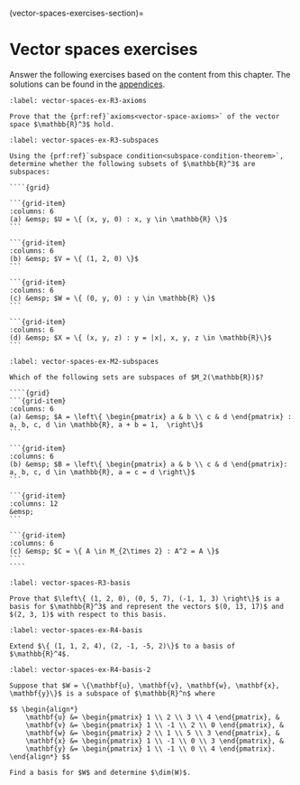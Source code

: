 (vector-spaces-exercises-section)=
# Vector spaces exercises

Answer the following exercises based on the content from this chapter. The solutions can be found in the [appendices](vector-spaces-exercises-solutions-section).

```{exercise}
:label: vector-spaces-ex-R3-axioms

Prove that the {prf:ref}`axioms<vector-space-axioms>` of the vector space $\mathbb{R}^3$ hold.
```

`````{exercise}
:label: vector-spaces-ex-R3-subspaces

Using the {prf:ref}`subspace condition<subspace-condition-theorem>`, determine whether the following subsets of $\mathbb{R}^3$ are subspaces:

````{grid}

```{grid-item}
:columns: 6
(a) &emsp; $U = \{ (x, y, 0) : x, y \in \mathbb{R} \}$
```

```{grid-item}
:columns: 6
(b) &emsp; $V = \{ (1, 2, 0) \}$
```

```{grid-item}
:columns: 6
(c) &emsp; $W = \{ (0, y, 0) : y \in \mathbb{R} \}$
```

```{grid-item}
:columns: 6
(d) &emsp; $X = \{ (x, y, z) : y = |x|, x, y, z \in \mathbb{R}\}$
```
`````

`````{exercise}
:label: vector-spaces-ex-M2-subspaces

Which of the following sets are subspaces of $M_2(\mathbb{R})$?

````{grid}
```{grid-item}
:columns: 6
(a) &emsp; $A = \left\{ \begin{pmatrix} a & b \\ c & d \end{pmatrix} : a, b, c, d \in \mathbb{R}, a + b = 1,  \right\}$
```

```{grid-item}
:columns: 6
(b) &emsp; $B = \left\{ \begin{pmatrix} a & b \\ c & d \end{pmatrix}: a, b, c, d \in \mathbb{R}, a = c = d \right\}$
```

```{grid-item}
:columns: 12
&emsp;
```

```{grid-item}
:columns: 6
(c) &emsp; $C = \{ A \in M_{2\times 2} : A^2 = A \}$
```
````
`````

```{exercise}
:label: vector-spaces-R3-basis

Prove that $\left\{ (1, 2, 0), (0, 5, 7), (-1, 1, 3) \right\}$ is a basis for $\mathbb{R}^3$ and represent the vectors $(0, 13, 17)$ and $(2, 3, 1)$ with respect to this basis.
```

```{exercise}
:label: vector-spaces-ex-R4-basis

Extend $\{ (1, 1, 2, 4), (2, -1, -5, 2)\}$ to a basis of $\mathbb{R}^4$.
```

```{exercise}
:label: vector-spaces-ex-R4-basis-2

Suppose that $W = \{\mathbf{u}, \mathbf{v}, \mathbf{w}, \mathbf{x}, \mathbf{y}\}$ is a subspace of $\mathbb{R}^n$ where

$$ \begin{align*}
    \mathbf{u} &= \begin{pmatrix} 1 \\ 2 \\ 3 \\ 4 \end{pmatrix}, &
    \mathbf{v} &= \begin{pmatrix} 1 \\ -1 \\ 2 \\ 0 \end{pmatrix}, &
    \mathbf{w} &= \begin{pmatrix} 2 \\ 1 \\ 5 \\ 3 \end{pmatrix}, &
    \mathbf{x} &= \begin{pmatrix} 1 \\ -1 \\ 0 \\ 3 \end{pmatrix}, &
    \mathbf{y} &= \begin{pmatrix} 1 \\ -1 \\ 0 \\ 4 \end{pmatrix}.
\end{align*} $$

Find a basis for $W$ and determine $\dim(W)$.
```
